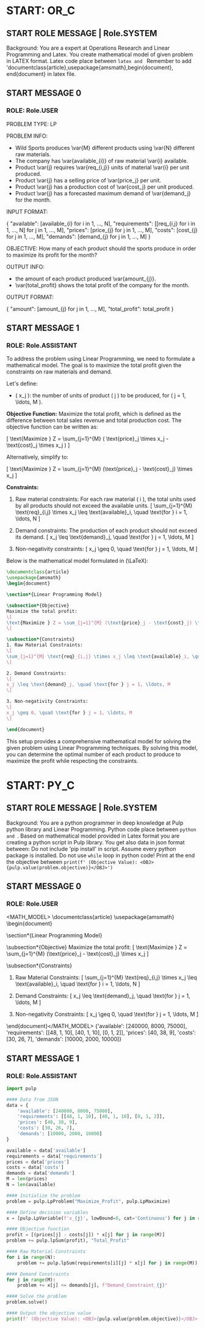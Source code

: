 # START: OR_C 
## START ROLE MESSAGE | Role.SYSTEM 
Background: You are a expert at Operations Research and Linear Programming and Latex. You create mathematical model of given problem in LATEX format. Latex code place between ```latex and ``` Remember to add 'documentclass{article},usepackage{amsmath},begin{document}, end{document} in latex file. 
## START MESSAGE 0 
### ROLE: Role.USER
<DESCRIPTION>
PROBLEM TYPE: LP

PROBLEM INFO:

- Wild Sports produces \var{M} different products using \var{N} different raw materials.
- The company has \var{available_{i}} of raw material \var{i} available.
- Product \var{j} requires \var{req_{i,j}} units of material \var{i} per unit produced.
- Product \var{j} has a selling price of \var{price_j} per unit.
- Product \var{j} has a production cost of \var{cost_j} per unit produced.
- Product \var{j} has a forecasted maximum demand of \var{demand_j} for the month.

INPUT FORMAT: 

{
    "available": [available_{i} for i in 1, ..., N],
    "requirements": [[req_{i,j} for i in 1, ..., N] for j in 1, ..., M],
    "prices": [price_{j} for j in 1, ..., M],
    "costs": [cost_{j} for j in 1, ..., M],
    "demands": [demand_{j} for j in 1, ..., M]
}

OBJECTIVE: How many of each product should the sports produce in order to maximize its profit for the month?

OUTPUT INFO:

- the amount of each product produced \var{amount_{j}}.
- \var{total_profit} shows the total profit of the company for the month.

OUTPUT FORMAT:

{
    "amount": [amount_{j} for j in 1, ..., M],
    "total_profit": total_profit
}

</DESCRIPTION>


## START MESSAGE 1 
### ROLE: Role.ASSISTANT
To address the problem using Linear Programming, we need to formulate a mathematical model. The goal is to maximize the total profit given the constraints on raw materials and demand.

Let's define:
- \( x_j \): the number of units of product \( j \) to be produced, for \( j = 1, \ldots, M \).

**Objective Function:**
Maximize the total profit, which is defined as the difference between total sales revenue and total production cost. The objective function can be written as:

\[
\text{Maximize } Z = \sum_{j=1}^{M} ( \text{price}_j \times x_j - \text{cost}_j \times x_j )
\]

Alternatively, simplify to:

\[
\text{Maximize } Z = \sum_{j=1}^{M} (\text{price}_j - \text{cost}_j) \times x_j
\]

**Constraints:**

1. Raw material constraints: For each raw material \( i \), the total units used by all products should not exceed the available units.
   \[
   \sum_{j=1}^{M} \text{req}_{i,j} \times x_j \leq \text{available}_i, \quad \text{for } i = 1, \ldots, N
   \]

2. Demand constraints: The production of each product should not exceed its demand.
   \[
   x_j \leq \text{demand}_j, \quad \text{for } j = 1, \ldots, M
   \]

3. Non-negativity constraints:
   \[
   x_j \geq 0, \quad \text{for } j = 1, \ldots, M
   \]

Below is the mathematical model formulated in \(\LaTeX\):

```latex
\documentclass{article}
\usepackage{amsmath}
\begin{document}

\section*{Linear Programming Model}

\subsection*{Objective}
Maximize the total profit:
\[
\text{Maximize } Z = \sum_{j=1}^{M} (\text{price}_j - \text{cost}_j) \times x_j
\]

\subsection*{Constraints}
1. Raw Material Constraints:
\[
\sum_{j=1}^{M} \text{req}_{i,j} \times x_j \leq \text{available}_i, \quad \text{for } i = 1, \ldots, N
\]

2. Demand Constraints:
\[
x_j \leq \text{demand}_j, \quad \text{for } j = 1, \ldots, M
\]

3. Non-negativity Constraints:
\[
x_j \geq 0, \quad \text{for } j = 1, \ldots, M
\]

\end{document}
```

This setup provides a comprehensive mathematical model for solving the given problem using Linear Programming techniques. By solving this model, you can determine the optimal number of each product to produce to maximize the profit while respecting the constraints.

# START: PY_C 
## START ROLE MESSAGE | Role.SYSTEM 
Background: You are a python programmer in deep knowledge at Pulp python library and Linear Programming. Python code place between ```python and ```. Based on mathematical model provided in Latex format you are creating a python script in Pulp library. You get also data in json format between: <DATA></DATA> Do not include 'pip install' in script. Assume every python package is installed. Do not use `while` loop in python code! Print at the end the objective between <OBJ></OBJ> `print(f' (Objective Value): <OBJ>{pulp.value(problem.objective)}</OBJ>')` 
## START MESSAGE 0 
### ROLE: Role.USER
<MATH_MODEL>
\documentclass{article}
\usepackage{amsmath}
\begin{document}

\section*{Linear Programming Model}

\subsection*{Objective}
Maximize the total profit:
\[
\text{Maximize } Z = \sum_{j=1}^{M} (\text{price}_j - \text{cost}_j) \times x_j
\]

\subsection*{Constraints}
1. Raw Material Constraints:
\[
\sum_{j=1}^{M} \text{req}_{i,j} \times x_j \leq \text{available}_i, \quad \text{for } i = 1, \ldots, N
\]

2. Demand Constraints:
\[
x_j \leq \text{demand}_j, \quad \text{for } j = 1, \ldots, M
\]

3. Non-negativity Constraints:
\[
x_j \geq 0, \quad \text{for } j = 1, \ldots, M
\]

\end{document}</MATH_MODEL>
<DATA>
{'available': [240000, 8000, 75000], 'requirements': [[48, 1, 10], [40, 1, 10], [0, 1, 2]], 'prices': [40, 38, 9], 'costs': [30, 26, 7], 'demands': [10000, 2000, 10000]}</DATA>


## START MESSAGE 1 
### ROLE: Role.ASSISTANT
```python
import pulp

#### Data from JSON
data = {
    'available': [240000, 8000, 75000],
    'requirements': [[48, 1, 10], [40, 1, 10], [0, 1, 2]],
    'prices': [40, 38, 9],
    'costs': [30, 26, 7],
    'demands': [10000, 2000, 10000]
}

available = data['available']
requirements = data['requirements']
prices = data['prices']
costs = data['costs']
demands = data['demands']
M = len(prices)
N = len(available)

#### Initialize the problem
problem = pulp.LpProblem("Maximize_Profit", pulp.LpMaximize)

#### Define decision variables
x = [pulp.LpVariable(f'x_{j}', lowBound=0, cat='Continuous') for j in range(M)]

#### Objective function
profit = [(prices[j] - costs[j]) * x[j] for j in range(M)]
problem += pulp.lpSum(profit), "Total_Profit"

#### Raw Material Constraints
for i in range(N):
    problem += pulp.lpSum(requirements[i][j] * x[j] for j in range(M)) <= available[i], f"Raw_Material_Constraint_{i}"

#### Demand Constraints
for j in range(M):
    problem += x[j] <= demands[j], f"Demand_Constraint_{j}"

#### Solve the problem
problem.solve()

#### Output the objective value
print(f' (Objective Value): <OBJ>{pulp.value(problem.objective)}</OBJ>')
```


